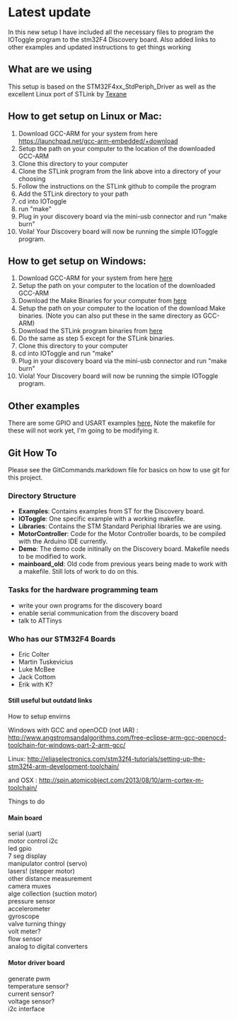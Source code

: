 # Latest update 
In this new setup I have included all the necessary files to program the IOToggle program to the stm32F4 Discovery board. Also added links to other examples and updated instructions to get things working 

## What are we using
This setup is based on the STM32F4xx_StdPeriph_Driver as well as the excellent Linux port of STLink by [Texane](https://github.com/texane/stlink) 

## How to get setup on Linux or Mac: 
1. Download GCC-ARM for your system from here https://launchpad.net/gcc-arm-embedded/+download
2. Setup the path on your computer to the location of the downloaded GCC-ARM
3. Clone this directory to your computer
4. Clone the STLink program from the link above into a directory of your choosing
5. Follow the instructions on the STLink github to compile the program 
6. Add the STLink directory to your path
7. cd into IOToggle
8. run "make"
9. Plug in your discovery board via the mini-usb connector and run "make burn"
10. Voila! Your Discovery board will now be running the simple IOToggle program.

## How to get setup on Windows: 
1. Download GCC-ARM for your system from here [here](https://launchpad.net/gcc-arm-embedded/+download)
2. Setup the path on your computer to the location of the downloaded GCC-ARM
4. Download the Make Binaries for your computer from [here](http://gnuwin32.sourceforge.net/packages/make.htm)
5. Setup the path on your computer to the location of the download Make binaries. (Note you can also put these in the same directory as GCC-ARM)
6. Download the STLink program binaries from [here](http://www.emb4fun.de/archive/stlink/index.html)
7. Do the same as step 5 except for the STLink binaries.
8. Clone this directory to your computer
9. cd into IOToggle and run "make"
10. Plug in your discovery board via the mini-usb connector and run "make burn"
11. Viola! Your Discovery board will now be running the simple IOToggle program.


## Other examples
There are some GPIO and USART examples [here.](https://github.com/devthrash/STM32F4-workarea) 
Note the makefile for these will not work yet, I'm going to be modifying it. 

## Git How To
Please see the GitCommands.markdown file for basics on how to use git for this project.

### Directory Structure
- **Examples**: Contains examples from ST for the Discovery board.
- **IOToggle**: One specific example with a working makefile.
- **Libraries**: Contains the STM Standard Periphial libraries we are using.
- **MotorController**: Code for the Motor Controller boards, to be compiled with the Arduino IDE currently.
- **Demo**: The demo code initinally on the Discovery board. Makefile needs to be modified to work.
- **mainboard_old**: Old code from previous years being made to work with a makefile. Still lots of work to do on this.

### Tasks for the hardware programming team 

- write your own programs for the discovery board 
- enable serial communication from the discovery board
- talk to ATTinys 


### Who has our STM32F4 Boards 
- Eric Colter  
- Martin Tuskevicius  
- Luke McBee  
- Jack Cottom  
- Erik with K?  


#### Still useful but outdatd links

How to setup envirns

Windows with GCC and openOCD (not IAR) : http://www.angstromsandalgorithms.com/free-eclipse-arm-gcc-openocd-toolchain-for-windows-part-2-arm-gcc/

Linux: http://eliaselectronics.com/stm32f4-tutorials/setting-up-the-stm32f4-arm-development-toolchain/

and OSX : http://spin.atomicobject.com/2013/08/10/arm-cortex-m-toolchain/


Things to do

#### Main board

serial (uart)  
motor control i2c  
led gpio  
7 seg display  
manipulator control (servo)  
lasers! (stepper motor)  
other distance measurement  
camera muxes  
alge collection (suction motor)  
pressure sensor  
accelerometer   
gyroscope  
valve turning thingy  
volt meter?  
flow sensor  
analog to digital converters  




#### Motor driver board

generate pwm  
temperature sensor?  
current sensor?  
voltage sensor?  
i2c interface  
  


